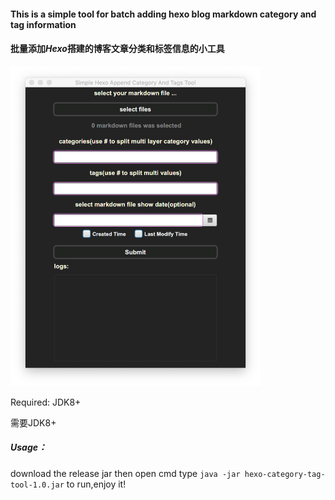 #### This is a simple tool for batch adding hexo blog markdown category and tag information
#### 批量添加*Hexo*搭建的博客文章分类和标签信息的小工具  

<img src="https://raw.githubusercontent.com/BackendRobot/markdown-reference/master/hexo-categories-and-tags-tool.png" width="400px" height="512px"/>

Required: JDK8+

需要JDK8+

##### Usage：
 
download the release jar then open cmd type `java -jar hexo-category-tag-tool-1.0.jar` to run,enjoy it!
